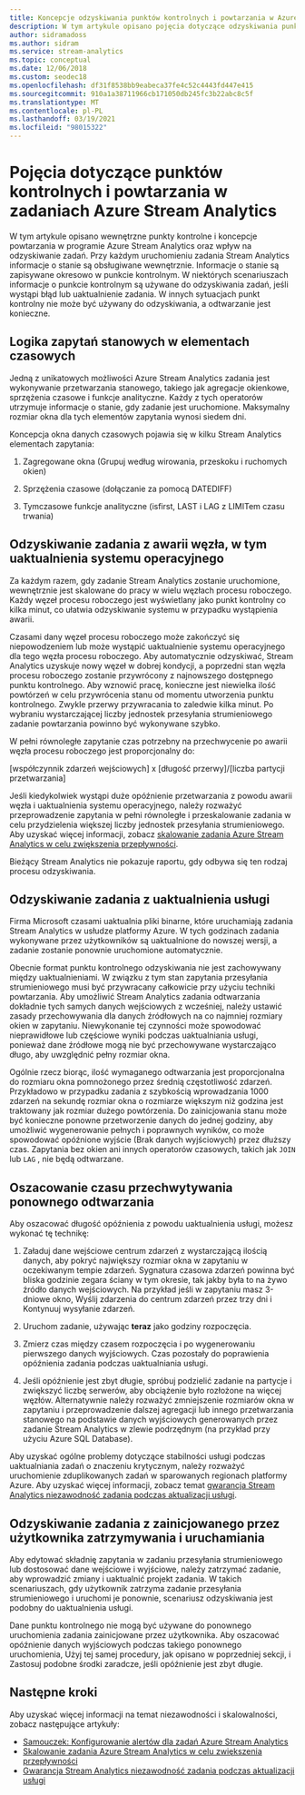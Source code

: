```yaml
---
title: Koncepcje odzyskiwania punktów kontrolnych i powtarzania w Azure Stream Analytics
description: W tym artykule opisano pojęcia dotyczące odzyskiwania punktów kontrolnych i powtarzania zadań w Azure Stream Analytics.
author: sidramadoss
ms.author: sidram
ms.service: stream-analytics
ms.topic: conceptual
ms.date: 12/06/2018
ms.custom: seodec18
ms.openlocfilehash: df31f8538bb9eabeca37fe4c52c4443fd447e415
ms.sourcegitcommit: 910a1a38711966cb171050db245fc3b22abc8c5f
ms.translationtype: MT
ms.contentlocale: pl-PL
ms.lasthandoff: 03/19/2021
ms.locfileid: "98015322"
---
```

# <a name="checkpoint-and-replay-concepts-in-azure-stream-analytics-jobs"></a>Pojęcia dotyczące punktów kontrolnych i powtarzania w zadaniach Azure Stream Analytics
W tym artykule opisano wewnętrzne punkty kontrolne i koncepcje powtarzania w programie Azure Stream Analytics oraz wpływ na odzyskiwanie zadań. Przy każdym uruchomieniu zadania Stream Analytics informacje o stanie są obsługiwane wewnętrznie. Informacje o stanie są zapisywane okresowo w punkcie kontrolnym. W niektórych scenariuszach informacje o punkcie kontrolnym są używane do odzyskiwania zadań, jeśli wystąpi błąd lub uaktualnienie zadania. W innych sytuacjach punkt kontrolny nie może być używany do odzyskiwania, a odtwarzanie jest konieczne.

## <a name="stateful-query-logic-in-temporal-elements"></a>Logika zapytań stanowych w elementach czasowych
Jedną z unikatowych możliwości Azure Stream Analytics zadania jest wykonywanie przetwarzania stanowego, takiego jak agregacje okienkowe, sprzężenia czasowe i funkcje analityczne. Każdy z tych operatorów utrzymuje informacje o stanie, gdy zadanie jest uruchomione. Maksymalny rozmiar okna dla tych elementów zapytania wynosi siedem dni. 

Koncepcja okna danych czasowych pojawia się w kilku Stream Analytics elementach zapytania:
1. Zagregowane okna (Grupuj według wirowania, przeskoku i ruchomych okien)

2. Sprzężenia czasowe (dołączanie za pomocą DATEDIFF)

3. Tymczasowe funkcje analityczne (isfirst, LAST i LAG z LIMITem czasu trwania)


## <a name="job-recovery-from-node-failure-including-os-upgrade"></a>Odzyskiwanie zadania z awarii węzła, w tym uaktualnienia systemu operacyjnego
Za każdym razem, gdy zadanie Stream Analytics zostanie uruchomione, wewnętrznie jest skalowane do pracy w wielu węzłach procesu roboczego. Każdy węzeł procesu roboczego jest wyświetlany jako punkt kontrolny co kilka minut, co ułatwia odzyskiwanie systemu w przypadku wystąpienia awarii.

Czasami dany węzeł procesu roboczego może zakończyć się niepowodzeniem lub może wystąpić uaktualnienie systemu operacyjnego dla tego węzła procesu roboczego. Aby automatycznie odzyskiwać, Stream Analytics uzyskuje nowy węzeł w dobrej kondycji, a poprzedni stan węzła procesu roboczego zostanie przywrócony z najnowszego dostępnego punktu kontrolnego. Aby wznowić pracę, konieczne jest niewielka ilość powtórzeń w celu przywrócenia stanu od momentu utworzenia punktu kontrolnego. Zwykle przerwy przywracania to zaledwie kilka minut. Po wybraniu wystarczającej liczby jednostek przesyłania strumieniowego zadanie powtarzania powinno być wykonywane szybko. 

W pełni równoległe zapytanie czas potrzebny na przechwycenie po awarii węzła procesu roboczego jest proporcjonalny do:

[współczynnik zdarzeń wejściowych] x [długość przerwy]/[liczba partycji przetwarzania]

Jeśli kiedykolwiek wystąpi duże opóźnienie przetwarzania z powodu awarii węzła i uaktualnienia systemu operacyjnego, należy rozważyć przeprowadzenie zapytania w pełni równoległe i przeskalowanie zadania w celu przydzielenia większej liczby jednostek przesyłania strumieniowego. Aby uzyskać więcej informacji, zobacz [skalowanie zadania Azure Stream Analytics w celu zwiększenia przepływności](stream-analytics-scale-jobs.md).

Bieżący Stream Analytics nie pokazuje raportu, gdy odbywa się ten rodzaj procesu odzyskiwania.

## <a name="job-recovery-from-a-service-upgrade"></a>Odzyskiwanie zadania z uaktualnienia usługi 
Firma Microsoft czasami uaktualnia pliki binarne, które uruchamiają zadania Stream Analytics w usłudze platformy Azure. W tych godzinach zadania wykonywane przez użytkowników są uaktualnione do nowszej wersji, a zadanie zostanie ponownie uruchomione automatycznie. 

Obecnie format punktu kontrolnego odzyskiwania nie jest zachowywany między uaktualnieniami. W związku z tym stan zapytania przesyłania strumieniowego musi być przywracany całkowicie przy użyciu techniki powtarzania. Aby umożliwić Stream Analytics zadania odtwarzania dokładnie tych samych danych wejściowych z wcześniej, należy ustawić zasady przechowywania dla danych źródłowych na co najmniej rozmiary okien w zapytaniu. Niewykonanie tej czynności może spowodować nieprawidłowe lub częściowe wyniki podczas uaktualniania usługi, ponieważ dane źródłowe mogą nie być przechowywane wystarczająco długo, aby uwzględnić pełny rozmiar okna.

Ogólnie rzecz biorąc, ilość wymaganego odtwarzania jest proporcjonalna do rozmiaru okna pomnożonego przez średnią częstotliwość zdarzeń. Przykładowo w przypadku zadania z szybkością wprowadzania 1000 zdarzeń na sekundę rozmiar okna o rozmiarze większym niż godzina jest traktowany jak rozmiar dużego powtórzenia. Do zainicjowania stanu może być konieczne ponowne przetworzenie danych do jednej godziny, aby umożliwić wygenerowanie pełnych i poprawnych wyników, co może spowodować opóźnione wyjście (Brak danych wyjściowych) przez dłuższy czas. Zapytania bez okien ani innych operatorów czasowych, takich jak `JOIN` lub `LAG` , nie będą odtwarzane.

## <a name="estimate-replay-catch-up-time"></a>Oszacowanie czasu przechwytywania ponownego odtwarzania
Aby oszacować długość opóźnienia z powodu uaktualnienia usługi, możesz wykonać tę technikę:

1. Załaduj dane wejściowe centrum zdarzeń z wystarczającą ilością danych, aby pokryć największy rozmiar okna w zapytaniu w oczekiwanym tempie zdarzeń. Sygnatura czasowa zdarzeń powinna być bliska godzinie zegara ściany w tym okresie, tak jakby była to na żywo źródło danych wejściowych. Na przykład jeśli w zapytaniu masz 3-dniowe okno, Wyślij zdarzenia do centrum zdarzeń przez trzy dni i Kontynuuj wysyłanie zdarzeń. 

2. Uruchom zadanie, używając **teraz** jako godziny rozpoczęcia. 

3. Zmierz czas między czasem rozpoczęcia i po wygenerowaniu pierwszego danych wyjściowych. Czas pozostały do poprawienia opóźnienia zadania podczas uaktualniania usługi.

4. Jeśli opóźnienie jest zbyt długie, spróbuj podzielić zadanie na partycje i zwiększyć liczbę serwerów, aby obciążenie było rozłożone na więcej węzłów. Alternatywnie należy rozważyć zmniejszenie rozmiarów okna w zapytaniu i przeprowadzenie dalszej agregacji lub innego przetwarzania stanowego na podstawie danych wyjściowych generowanych przez zadanie Stream Analytics w zlewie podrzędnym (na przykład przy użyciu Azure SQL Database).

Aby uzyskać ogólne problemy dotyczące stabilności usługi podczas uaktualniania zadań o znaczeniu krytycznym, należy rozważyć uruchomienie zduplikowanych zadań w sparowanych regionach platformy Azure. Aby uzyskać więcej informacji, zobacz temat [gwarancja Stream Analytics niezawodność zadania podczas aktualizacji usługi](stream-analytics-job-reliability.md).

## <a name="job-recovery-from-a-user-initiated-stop-and-start"></a>Odzyskiwanie zadania z zainicjowanego przez użytkownika zatrzymywania i uruchamiania
Aby edytować składnię zapytania w zadaniu przesyłania strumieniowego lub dostosować dane wejściowe i wyjściowe, należy zatrzymać zadanie, aby wprowadzić zmiany i uaktualnić projekt zadania. W takich scenariuszach, gdy użytkownik zatrzyma zadanie przesyłania strumieniowego i uruchomi je ponownie, scenariusz odzyskiwania jest podobny do uaktualnienia usługi. 

Dane punktu kontrolnego nie mogą być używane do ponownego uruchomienia zadania zainicjowane przez użytkownika. Aby oszacować opóźnienie danych wyjściowych podczas takiego ponownego uruchomienia, Użyj tej samej procedury, jak opisano w poprzedniej sekcji, i Zastosuj podobne środki zaradcze, jeśli opóźnienie jest zbyt długie.

## <a name="next-steps"></a>Następne kroki
Aby uzyskać więcej informacji na temat niezawodności i skalowalności, zobacz następujące artykuły:
- [Samouczek: Konfigurowanie alertów dla zadań Azure Stream Analytics](stream-analytics-set-up-alerts.md)
- [Skalowanie zadania Azure Stream Analytics w celu zwiększenia przepływności](stream-analytics-scale-jobs.md)
- [Gwarancja Stream Analytics niezawodność zadania podczas aktualizacji usługi](stream-analytics-job-reliability.md)
